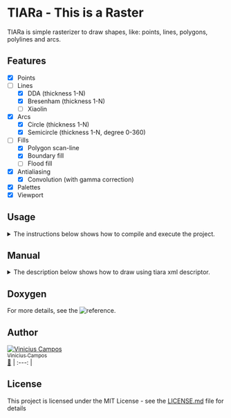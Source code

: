 # TIARa - This is a Raster 

TIARa is simple rasterizer to draw shapes, like: points, lines, polygons, polylines and arcs.

## Features

* [x] Points
* [ ] Lines
    * [x] DDA (thickness 1-N)
    * [x] Bresenham (thickness 1-N)
    * [ ] Xiaolin
* [x] Arcs
    * [x] Circle (thickness 1-N)
    * [x] Semicircle (thickness 1-N, degree 0-360)
* [ ] Fills
    * [x] Polygon scan-line
    * [x] Boundary fill
    * [ ] Flood fill
* [x] Antialiasing
    * [x] Convolution (with gamma correction)
* [x] Palettes
* [x] Viewport

## Usage

<details><summary> The instructions below shows how to compile and execute the project.</summary>

```shell
mkdir build
cd build
cmake ..
cd ..
./bin/tiara [file_name_of_descriptor]
```

</details>


## Manual

<details><summary> The description below shows how to draw using tiara xml descriptor.</summary>

### scene

The default scenes produces an image with 800wx600h, with black background and have the following structure:
```xml
<scene>  
</scene>
```
#### Parameters
- **width**: Width of image [OPTIONAL]
- **height**: Height of image [OPTIONAL]
- **name**: File path of image result [OPTIONAL]
- **centerx** : Define the center of image on axis-x [OPTIONAL]
- **centery** : Define the center of image on axis-y [OPTIONAL]

#### Example

```xml
<scene width="300" height="200" name="scenes/images/circle" centerx="150" centery="100">
</scene>
```
### point

Paint a pixel (R,G,B) of a scene with specific color.

#### Parameters
- **x**: Point on axis-x
- **y**: Point on axis-y
- **color**: Color of the point [OPTIONAL]

#### Example

```xml
<scene width="10" height="10" name="scenes/images/point">
  <point x="5" y="5" color="yellow"/>
</scene>
```

### line

Create a line between two points with specific color.

#### Parameters
- **x1**: First point on axis-x
- **y1**: First point on axis-y
- **x2**: Second point on axis-x
- **y2** : Second point on axis-y
- **color** : Color of the line [OPTIONAL]
- **thickness** : Define the thickness of line [OPTIONAL]
- **alg** : Define the line algorithm implementation (dda or bresenham) [OPTIONAL]

#### Example

```xml
<scene width="300" height="200" name="scenes/images/line">
  <line x1="10" y1="10" x2="150" y2="150" color="red" thickness="10" alg="Bresenham"/>
</scene>
```

### polygon

Create a closed segment of lines, where the last point connects to the first.

#### Parameters
- **border-color**\*: Define the color of border. [OPTIONAL]
- **fill-color**\*: Define the inside color. [OPTIONAL]
- **thickness** : Define the thickness of polygon border [OPTIONAL]
- **p** : Define a vertex of polygon [OPTIONAL]

\*: These parameter are optional, but it is necessary provide at least one of them.

#### Example

```xml
<scene name="scenes/images/polygon">
  <polygon border-color="white" fill-color="red" thickness="1">
		<p x="600" y="200"/>
		<p x="750" y="180"/>
		<p x="400" y="500"/>
		<p x="790" y="350"/>
	</polygon>
</scene>
```

### polyline

Create a unclosed segment of lines. But it may be closed if the first and the last points are equals.

#### Parameters
- **color**: Define the color of border. [OPTIONAL]
- **thickness** : Define the thickness border [OPTIONAL]
- **p** : Define a vertex of polygon [OPTIONAL]

#### Example

```xml
<scene width="300" height="200" name="scenes/images/polyline">
	<polyline color="red" thickness="1">
		<p x="75" y="200"/>
		<p x="75" y="50"/>
		<p x="100" y="100"/>
		<p x="200" y="100"/>
		<p x="225" y="50"/>
		<p x="225" y="200"/>
	</polyline>
</scene>
```

### arc

Create circles or arcs between 0-360 degrees.

#### Parameters
- **x**: Center point on axis-x
- **y**: Center point on axis-y
- **radius**: Define the the radius of arc
- **border-color**\*: Define the color of border. [OPTIONAL]
- **fill-color**\*: Define the inside color. [OPTIONAL]
- **thickness** : Define the thickness of polygon border [OPTIONAL]
- **trigger** : Define a point to fire the filling. [OPTIONAL]

#### Example

```xml
<scene width="300" height="200" name="scenes/images/arc" centerx="150" centery="100">
	<arc x="0" y="0" radius="20" border-color="olive" fill-color="purple" thickness="5">
		<trigger x="0" y="0"/>
	</arc>
</scene>
```
### pallete

Provides for the scene a color palette\* to use as names of colors.

\*: Each color of file has to be the following structure:
    [color_name] [r_color] [g_color] [b_color]

Ex:

```
red 255 0 0 
green 0 255 0
blue 0 0 255
```

#### Parameters
- **file**: File path of color palete

#### Example

```xml
<scene>
	<pallete file="palletes/paleta.txt"/>
</scene>
```

### trigger

Fill the canvas with a color until find another, which was set as limit color. It can be used to fill the background color.
#### Parameters
- **x**: Center point on axis-x
- **y**: Center point on axis-y
- **fill-color**\*: Color of filling.
- **limit-color**\*: Limit color of algorithm.

```xml
<scene>
	<trigger x="0" y="0" limit-color="white" fill-color="white"/>
</scene>
```


</details>

## Doxygen

For more details, see the ![reference](https://vinihcampos.github.io/tiara/).

## Author

[![Vinicius Campos](https://avatars.githubusercontent.com/Vinihcampos?s=100)<br /><sub>Vinicius Campos</sub>](http://lattes.cnpq.br/4806707968253342)<br />[👀](https://github.com/Vinihcampos/tiara/commits?author=Vinihcampos)
| :---: | 

## License

This project is licensed under the MIT License - see the [LICENSE.md](LICENSE) file for details
